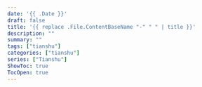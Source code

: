 ```yaml
---
date: '{{ .Date }}'
draft: false
title: '{{ replace .File.ContentBaseName "-" " " | title }}'
description: ""
summary: ""
tags: ["tianshu"]
categories: ["tianshu"]
series: ["Tianshu"]
ShowToc: true
TocOpen: true
---
```

